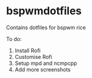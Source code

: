 # bspwmdotfiles
Contains dotfiles for bspwm rice

To do:

1. Install Rofi
2. Customise Rofi
3. Setup mpd and ncmpcpp
4. Add more screenshots
